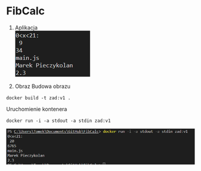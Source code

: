 # FibCalc

1. Aplikacja  
   ![Wynik działania aplikacji](zad.png)

2. Obraz
   Budowa obrazu

```
docker build -t zad:v1 .
```

Uruchomienie kontenera

```
docker run -i -a stdout -a stdin zad:v1
```

![Wynik uruchimienia](wynik.png)
